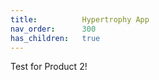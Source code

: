 ```yaml
---
title:          Hypertrophy App
nav_order:      300
has_children:   true
---
```


Test for Product 2!